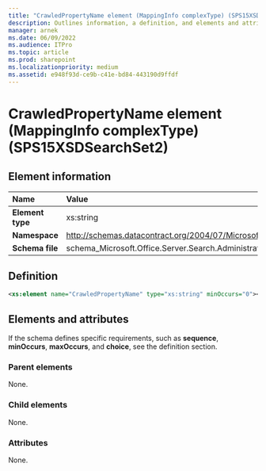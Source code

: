 ```yaml
---
title: "CrawledPropertyName element (MappingInfo complexType) (SPS15XSDSearchSet2)"
description: Outlines information, a definition, and elements and attributes for the CrawledPropertyName element in Sharepoint.
manager: arnek
ms.date: 06/09/2022
ms.audience: ITPro
ms.topic: article
ms.prod: sharepoint
ms.localizationpriority: medium
ms.assetid: e948f93d-ce9b-c41e-bd84-443190d9ffdf
---
```


# CrawledPropertyName element (MappingInfo complexType) (SPS15XSDSearchSet2)

 
  
## Element information
|Name|Value|
|:-----|:-----|
|**Element type** |xs:string  |
|**Namespace**  |http://schemas.datacontract.org/2004/07/Microsoft.Office.Server.Search.Administration   |
|**Schema file**  |schema_Microsoft.Office.Server.Search.Administration.xsd  |
   
## Definition

```XML
<xs:element name="CrawledPropertyName" type="xs:string" minOccurs="0"></xs:element>

```

## Elements and attributes

If the schema defines specific requirements, such as **sequence**, **minOccurs**, **maxOccurs**, and **choice**, see the definition section. 
  
### Parent elements

None.
  
### Child elements

None.
  
### Attributes

None.
  

